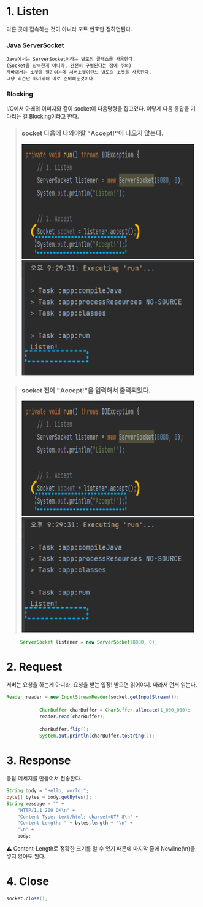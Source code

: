 # 1. Listen
다른 곳에 접속하는 것이 아니라 포트 번호만 정하면된다.

### Java ServerSocket
    Java에서는 ServerSocket이라는 별도의 클래스를 사용한다.
    (Socket을 상속한게 아니라, 완전히 구별된다는 점에 주의)
    자바에서는 소켓을 열긴여는데 서버소켓이란느 별도의 소켓을 사용한다.
    그냥 리슨만 하기위해 따로 준비해둔것이다.

### Blocking
I/O에서 아래의 이미지와 같이 socket이 다음명령을 잡고있다.
이렇게 다음 응답을 기다리는 걸 Blocking이라고 한다.
        
>    ### socket 다음에 나와야할 "Accept!"이 나오지 않는다.
>    <img src="/IMG/blocking_ex1.png" width="450px" height="300px"></img>
>    <img src="/IMG/blocking_ex1_1.png" width="450px" height="300px"></img><br/>
        
>    ### socket 전에 "Accept!"을 입력해서 출력되었다.
>    <img src="/IMG/blocking_ex1.png" width="450px" height="300px"></img>
>    <img src="/IMG/blocking_ex1_1.png" width="450px" height="300px"></img><br/>
```java
     ServerSocket listener = new ServerSocket(8080, 0);
```

# 2. Request
서버는 요청을 하는게 아니라, 요청을 받는 입장!
받으면 읽어야지. 따라서 먼저 읽는다.
```java
Reader reader = new InputStreamReader(socket.getInputStream());

            CharBuffer charBuffer = CharBuffer.allocate(1_000_000);
            reader.read(charBuffer);

            charBuffer.flip();
            System.out.println(charBuffer.toString());
```
# 3. Response
응답 메세지를 만들어서 전송한다.
```java
String body = "Hello, world!";
byte[] bytes = body.getBytes();
String message = "" +
	"HTTP/1.1 200 OK\n" +
	"Content-Type: text/html; charset=UTF-8\n" +
	"Content-Length: " + bytes.length + "\n" +
	"\n" +
	body;
```
⚠️ Content-Length로 정확한 크기를 알 수 있기 때문에 마지막 줄에 Newline(\n)을 넣지 않아도 된다.

# 4. Close
```java
socket.close();
```